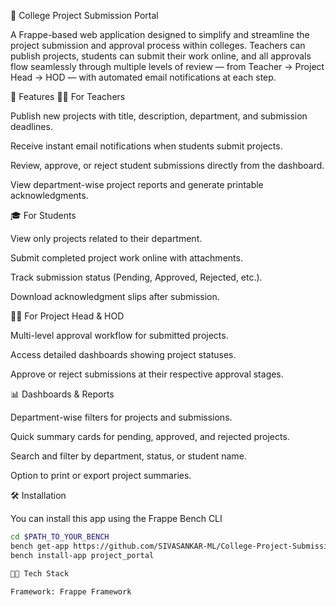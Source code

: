 🏫 College Project Submission Portal

A Frappe-based web application designed to simplify and streamline the project submission and approval process within colleges.
Teachers can publish projects, students can submit their work online, and all approvals flow seamlessly through multiple levels of review — from Teacher → Project Head → HOD — with automated email notifications at each step.

🚀 Features
👩‍🏫 For Teachers

Publish new projects with title, description, department, and submission deadlines.

Receive instant email notifications when students submit projects.

Review, approve, or reject student submissions directly from the dashboard.

View department-wise project reports and generate printable acknowledgments.

🎓 For Students

View only projects related to their department.

Submit completed project work online with attachments.

Track submission status (Pending, Approved, Rejected, etc.).

Download acknowledgment slips after submission.

🧑‍💼 For Project Head & HOD

Multi-level approval workflow for submitted projects.

Access detailed dashboards showing project statuses.

Approve or reject submissions at their respective approval stages.

📊 Dashboards & Reports

Department-wise filters for projects and submissions.

Quick summary cards for pending, approved, and rejected projects.

Search and filter by department, status, or student name.

Option to print or export project summaries.

🛠️ Installation

You can install this app using the Frappe Bench CLI

```bash
cd $PATH_TO_YOUR_BENCH
bench get-app https://github.com/SIVASANKAR-ML/College-Project-Submission-Portal.git --branch main
bench install-app project_portal

🧑‍💻 Tech Stack

Framework: Frappe Framework
